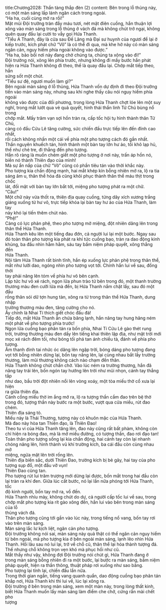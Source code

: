 title:Chương2028: Thần tàng thắp đèn (2)
content:
Bên trong lỗ thủng này, có một màn sáng lấp lánh ngăn cách trong ngoài.<br>“Ha ha, cuối cùng mở ra rồi!”<br>Mặt mũi Đội trưởng tràn đầy máu tươi, nét mặt điên cuồng, hắn thuận lợi<br>xông vào màn sáng trong lỗ thủng ở vách đá mà không chút trở ngại, không<br>quên quay đầu lại cười to vẫy gọi Hứa Thanh.<br>“Tiểu A Thanh, đây là cửa sau Đế Lăng mà Đại sư huynh của ngươi để lại ở<br>kiếp trước, kích phát chữ “Vô” là có thể đi qua, mà khe hở này có màn sáng<br>ngăn cản, nguy hiểm phía ngoài không vào được.”<br>“Ha ha, bảo bối nơi này đang chờ chúng ta, chúng ta xông vào đi!”<br>Đội trưởng nói, xông lên phía trước, nhưng không đi mấy bước hắn phát<br>hiện ra Hứa Thanh không đi theo, thế là quay đầu lại. Chớp mắt tiếp theo, hắn<br>sửng sốt một chút.<br>“Tiểu sư đệ, ngươi muốn làm gì?”<br>Bên ngoài màn sáng ở lỗ thủng, Hứa Thanh vốn dự định đi theo Đội trưởng<br>tiến vào màn sáng này, nhưng sau khi nghe thấy câu nói nguy hiểm phía ngoài<br>không vào được của đối phương, trong lòng Hứa Thanh chợt lóe lên một suy<br>nghĩ, trong mắt lướt qua vẻ quả quyết, hình thái thần linh Tử Chủ bùng nổ trong<br>chớp mắt. Mấy trăm vạn sợi hồn tràn ra, cấp tốc hội tụ hình thành thân Tử Chủ,<br>càng có đầu Cửu Lê tăng cường, sức chiến đấu trực tiếp lên đến đỉnh cao nhất,<br>rồi cách không nhấn một cái về phía một pho tượng cách đó gần nhất.<br>Thần nguyên khuếch tán, hình thành một bàn tay lớn hư ảo, tồi khô lạp hủ,<br>thế như chẻ tre, đi thẳng đến pho tượng.<br>Hắn rõ ràng là muốn chém giết một pho tượng ở nơi này, trấn áp hồn nó,<br>biến nó thành Thiên đạo của mình!<br>Mà sự ẩn nấp của chữ “Vô” cũng có phần tiêu tán vào thời khắc này.<br>Pho tượng kia chấn động mạnh, hai mắt khép kín bỗng nhiên mở ra, lộ ra tia<br>sáng âm u, thân thể hóa đá cũng khôi phục thành thân thể máu thịt trong chốc<br>lát, đối mặt với bàn tay lớn bắt tới, miệng pho tượng phát ra một chữ.<br>“Câu!”<br>Một chữ này vừa thốt ra, thiên địa quay cuồng, từng dây xích xương trắng<br>giáng xuống từ hư vô, trực tiếp khóa lại bàn tay hư ảo của Hứa Thanh, làm tay<br>này khó lại tiến thêm chút nào.<br>“Phệ!”<br>Càng có lực phản phệ, theo pho tượng mở miệng, đột nhiên dâng lên trong<br>thân thể Hứa Thanh.<br>Hứa Thanh kêu lên một tiếng đau đớn, cả người lui lại một bước. Ngay sau<br>đó toàn thân pho tượng kia phát ra khí tức cuồng bạo, tràn ra dao động kinh<br>khủng, ba đầu nhìn hằm hằm, sáu tay bấm niệm pháp quyết, xông thẳng đến<br>Hứa Thanh.<br>Nội tâm Hứa Thanh rất bình tĩnh, hắn ép xuống lực phản phệ trong thân thể,<br>mắt như lưỡi dao, ngóng nhìn pho tượng vọt tới. Chính hắn lui về sau, đồng thời<br>tay phải nâng lên tóm về phía hư vô bên cạnh.<br>Lập tức hư vô xé rách, ngọn lửa phun trào từ bên trong đó, một thanh trường<br>thương màu đen cưỡi lửa mà đến, bị Hứa Thanh nắm chặt lấy, sau đó một đầu<br>rồng thân sói dữ tợn hung tàn, xông ra từ trong thân thể Hứa Thanh, dung nhập<br>trường thương màu đen, tăng cường cho nó.<br>Ấy chính là Nhai Tí thích giết chóc đấu đá!<br>Tiếp đó, mắt Hứa Thanh ẩn chứa băng lạnh, hắn nâng tay hung hăng ném<br>một phát về pho tượng phía trước!<br>Ngọn lửa cuồng bạo phân tán ra bốn phía, Nhai Tí Cửu Lê gào thét rung<br>trời, trường thương màu đen dấy lên tiếng khai thiên lập địa, như mặt trời mới<br>mọc xé rách đêm tối, như bóng tối phá tan ánh chiều tà, đánh về phía pho<br>tượng.<br>Âm thanh đinh tai nhức óc dâng lên ngập trời, bóng dáng pho tượng đang<br>vọt tới bỗng nhiên dừng lại, bốn tay nâng lên, lại cùng nhau bắt lấy trường<br>thương, làm mũi thương không cách nào chạm đến thân.<br>Hứa Thanh không chút chần chờ. Vào lúc ném ra trường thương, hắn đã<br>nâng tay trái lên, bốn ngón tay hướng lên trời như mũi nhọn, cánh tay thẳng tắp<br>như dao, bầu trời đột nhiên nổi lên vòng xoáy, một tòa miếu thờ cổ xưa lại hiện<br>ra giữa thiên địa.<br>Cánh cổng miếu thờ im ắng mở ra, lộ ra tượng thần cầm đao trên bệ thờ<br>trong đó, tượng thần này bước ra một bước, vượt qua cửa miếu, rút đao chém.<br>Thiên địa sáng tỏ.<br>Miếu này là Thái Thương, tượng này có khuôn mặc của Hứa Thanh.<br>Mà đao này hòa tan Thiên đạo, là Thiên Đao!<br>Theo tu vi của Hứa Thanh tăng lên, đao này cũng rất bất phàm, không còn<br>chỉ hiện ra bóng đao, mà là mở miếu đường, có tượng thần, đao rơi đạo tan!<br>Toàn thân pho tượng sống lại kia chấn động, hai cánh tay còn lại nhanh<br>chóng nâng lên, hình thành vũ khí trường kích, ba cái đầu còn cùng nhau mở<br>miệng, ngửa mặt lên trời rống lên.<br>Thiên địa biến sắc, dưới Thiên Đao, trường kích bị bẻ gãy, hai tay của pho<br>tượng sụp đổ, một đầu vỡ vụn!<br>Thiên Đao cũng tan.<br>Pho tượng rút lui trăm trượng mới dừng lại được, bốn mắt trong hai đầu còn<br>lại tràn ra khí đen. Giữa lúc cất bước, nó lại lần nữa phóng tới Hứa Thanh, tốc<br>độ kinh người, bốn tay mở ra, vồ đến.<br>Hứa Thanh nhíu mày, không chút do dự, cả người cấp tốc lui về sau, trong<br>chớp mắt pho tượng kia rít gào xông đến, hắn lui vào bên trong màn sáng của lỗ<br>thủng vách đá.<br>Thân pho tượng cũng tới gần vào lúc này, trong tiếng nổ vang, bốn tay rơi<br>vào trên màn sáng.<br>Màn sáng lắc lư kịch liệt, ngăn cản pho tượng.<br>Đội trưởng không nói sai, màn sáng này quả thật có thể ngăn cản nguy hiểm<br>từ bên ngoài, mà pho tượng kia ở bên ngoài màn sáng, lạnh lẽo nhìn Hứa<br>Thanh. Hồi lâu sau nó lui lại, trở về chỗ cũ, thân thể lại hóa thành tượng đá.<br>Thế nhưng chỗ không trọn vẹn khó mà phục hồi như cũ.<br>Mắt thấy như vậy, không đợi Đội trưởng nói chút gì, Hứa Thanh đang ở<br>trong màn sáng bỗng nhiên đi ra một bước, lại bước ra màn sáng, bấm niệm<br>pháp quyết, hiện ra thần thông, thuật pháp rơi xuống như sao băng.<br>Pho tượng lại tỉnh lại, chiến đấu lần nữa.<br>Trong thời gian ngắn, tiếng vang quanh quẩn, dao động cuồng bạo phân tán<br>khắp nơi, Hứa Thanh khi thì lui về, lúc lại xông ra.<br>Đội trường ở bên trong màn sáng, xem một màn này, trong lòng thất kinh,<br>biết Hứa Thanh muốn lấy màn sáng làm điểm che chở, cứng rắn mài chết pho<br>tượng
